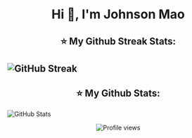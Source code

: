 <h1 style="text-align: center">Hi 👋, I'm Johnson Mao</h1>

<h2 style="text-align: center">⭐️ My Github Streak Stats:<h2>

![GitHub Streak](https://github-readme-streak-stats.herokuapp.com/?user=johnsonmao)

<h2 style="text-align: center">⭐️ My Github Stats:</h2>

![GitHub Stats](https://github-readme-stats.vercel.app/api?username=johnsonmao&show_icons=true&hide=issues)

<p style="text-align: center">
    <img src="https://komarev.com/ghpvc/?username=johnsonmao" alt="Profile views" />
</p>

<!--
**JohnsonMao/JohnsonMao** is a ✨ _special_ ✨ repository because its `README.md` (this file) appears on your GitHub profile.

Here are some ideas to get you started:

- 🔭 I’m currently working on ...
- 🌱 I’m currently learning ...
- 👯 I’m looking to collaborate on ...
- 🤔 I’m looking for help with ...
- 💬 Ask me about ...
- 📫 How to reach me: ...
- 😄 Pronouns: ...
- ⚡ Fun fact: ...
-->

